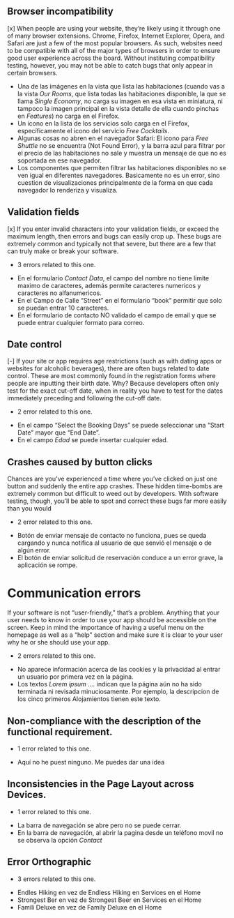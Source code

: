 ## Browser incompatibility

[x] When people are using your website, they’re likely using it through one of many browser
extensions. Chrome, Firefox, Internet Explorer, Opera, and Safari are just a few of the most
popular browsers. As such, websites need to be compatible with all of the major types of
browsers in order to ensure good user experience across the board. Without instituting
compatibility testing, however, you may not be able to catch bugs that only appear in certain
browsers.

- Una de las imágenes en la vista que lista las habitaciones (cuando vas a la vista _Our Rooms_, que lista todas las habitaciones disponible, la que se llama _Single Economy_, no carga su imagen en esa vista en miniatura, ni tampoco la imagen principal en la vista detalle de ella cuando pinchas en _Features_) no carga en el Firefox.
- Un icono en la lista de los servicios solo carga en el Firefox, específicamente el icono del servicio _Free Cocktails_.
- Algunas cosas no abren en el navegador Safari: El icono para _Free Shuttle_ no se encuentra (Not Found Error), y la barra azul para filtrar por el precio de las habitaciones no sale y muestra un mensaje de que no es soportada en ese navegador.
- Los componentes que permiten filtrar las habitaciones disponibles no se ven igual en diferentes navegadores. Basicamente no es un error, sino cuestion de visualizaciones principalmente de la forma en que cada navegador lo renderiza y visualiza.

## Validation fields

[x] If you enter invalid characters into your validation fields, or exceed the maximum length, then
errors and bugs can easily crop up. These bugs are extremely common and typically not that
severe, but there are a few that can truly make or break your software.

- 3 errors related to this one.

* En el formulario _Contact Data_, el campo del nombre no tiene limite maximo de caracteres, además permite
  caracteres numericos y caracteres no alfanumericos.
* En el Campo de Calle “Street” en el formulario “book” permitir que solo se puedan entrar 10 caracteres.
* En el formulario de contacto NO validado el campo de email y que se puede entrar cualquier formato para correo.

## Date control

[-] If your site or app requires age restrictions (such as with dating apps or websites for alcoholic
beverages), there are often bugs related to date control. These are most commonly found in
the registration forms where people are inputting their birth date. Why? Because developers
often only test for the exact cut-off date, when in reality you have to test for the dates
immediately preceding and following the cut-off date.

- 2 error related to this one.

* En el campo “Select the Booking Days” se puede seleccionar una “Start Date” mayor que “End Date”.
* En el campo _Edad_ se puede insertar cualquier edad.

## Crashes caused by button clicks

Chances are you’ve experienced a time where you’ve clicked on just one button and suddenly
the entire app crashes. These hidden time-bombs are extremely common but difficult to weed
out by developers. With software testing, though, you’ll be able to spot and correct these bugs
far more easily than you would

- 2 error related to this one.

* Botón de enviar mensaje de contacto no funciona, pues se queda cargando y nunca notifica al usuario de que senvió el mensaje o de algún error.
* El botón de enviar solicitud de reservación conduce a un error grave, la aplicación se rompe.

# Communication errors

If your software is not “user-friendly,” that’s a problem. Anything that your user needs to know
in order to use your app should be accessible on the screen. Keep in mind the importance of
having a useful menu on the homepage as well as a “help” section and make sure it is clear to
your user why he or she should use your app.

- 2 errors related to this one.

* No aparece información acerca de las cookies y la privacidad al entrar un usuario por primera vez en la página.
* Los textos _Lorem ipsum ...._ indican que la página aún no ha sido terminada ni revisada minuciosamente. Por ejemplo, la descripcion de los cinco primeros Alojamientos tienen este texto.

## Non-compliance with the description of the functional requirement.

- 1 error related to this one.

* Aquí no he puest ninguno. Me puedes dar una idea

## Inconsistencies in the Page Layout across Devices.

- 1 error related to this one.

* La barra de navegación se abre pero no se puede cerrar.
* En la barra de navegación, al abrir la pagina desde un teléfono movil no se observa la opción _Contact_

## Error Orthographic

- 3 errors related to this one.

* Endles Hiking en vez de Endless Hiking en Services en el Home
* Strongest Ber en vez de Strongest Beer en Services en el Home
* Famili Deluxe en vez de Family Deluxe en el Home
